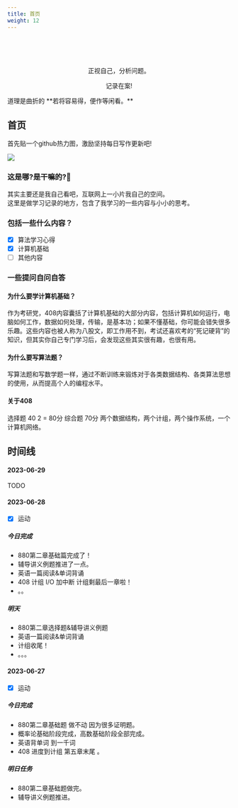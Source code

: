 ```yaml
---
title: 首页
weight: 12
---
```

<br>
<br>
<br>
<p><center>正视自己，分析问题。   </center></p>
<p><center>记录在案!</center></p>
道理是曲折的     
**若将容易得，便作等闲看。**

## 首页
首先贴一个github热力图，激励坚持每日写作更新吧!

<img src="https://ghchart.rshah.org/ivylet" />

### 这是哪?是干嘛的?🤔
其实主要还是我自己看吧，互联网上一小片我自己的空间。    
这里是做学习记录的地方，包含了我学习的一些内容与小小的思考。
### 包括一些什么内容？

- [x] 算法学习心得
- [x] 计算机基础
- [ ] 其他内容
### 一些提问自问自答
#### 为什么要学计算机基础？
作为考研党，408内容囊括了计算机基础的大部分内容，包括计算机如何运行，电脑如何工作，数据如何处理，传输，是基本功；如果不懂基础，你可能会错失很多乐趣。这些内容也被人称为八股文，即工作用不到，考试还喜欢考的“死记硬背”的知识，但其实你自己专门学习后，会发现这些其实很有趣，也很有用。
#### 为什么要写算法题？
写算法题和写数学题一样，通过不断训练来锻炼对于各类数据结构、各类算法思想的使用，从而提高个人的编程水平。
#### 关于408
选择题 40  2  =  80分
综合题 70分 两个数据结构，两个计组，两个操作系统，一个计算机网络。  

## 时间线
#### 2023-06-29
TODO
#### 2023-06-28
- [x] 运动
##### 今日完成
- 880第二章基础篇完成了！
- 辅导讲义例题推进了一点。
- 英语一篇阅读&单词背诵
- 408 计组 I/O 加中断  计组剩最后一章啦！
- 。。
##### 明天
- 880第二章选择题&辅导讲义例题
- 英语一篇阅读&单词背诵
- 计组收尾！
- 。。。
#### 2023-06-27
- [X] 运动
##### 今日完成
- 880第二章基础题 做不动 因为很多证明题。 
- 概率论基础阶段完成，高数基础阶段全部完成。
- 英语背单词 到一千词 
- 408 进度到计组 第五章末尾 。 
##### 明日任务
- 880第二章基础题做完。
- 辅导讲义例题推进。